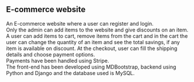 ## E-commerce website
An E-commerce website where a user can register and login. <br>
Only the admin can add items to the website and give discounts on an item. <br>
A user can add items to cart, remove items from the cart and in the cart the user can change the quantity of an item and see the total savings, if any item is available on discount. At the checkout, user can fill the shipping details and choose payment options. <br>
Payments have been handled using Stripe.<br>
The front-end has been developed using MDBootstrap, backend using Python and Django and the database used is MySQL.

